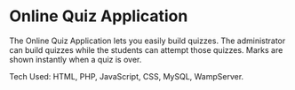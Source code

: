 Online Quiz Application
=======================

The Online Quiz Application lets you easily build quizzes. The administrator can build quizzes while the students can attempt those quizzes. Marks are shown instantly when a quiz is over.

Tech Used: HTML, PHP, JavaScript, CSS, MySQL, WampServer.
